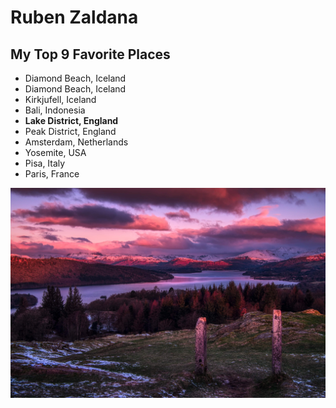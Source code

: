 # Ruben Zaldana
## My Top 9 Favorite Places

- Diamond Beach, Iceland
- Diamond Beach, Iceland
- Kirkjufell, Iceland
- Bali, Indonesia
- **Lake District, England**
- Peak District, England
- Amsterdam, Netherlands  
- Yosemite, USA
- Pisa, Italy
- Paris, France


![lake district image](https://raw.githubusercontent.com/Zaldana/Zaldana.github.io/main/LakeDistrict.JPEG)
